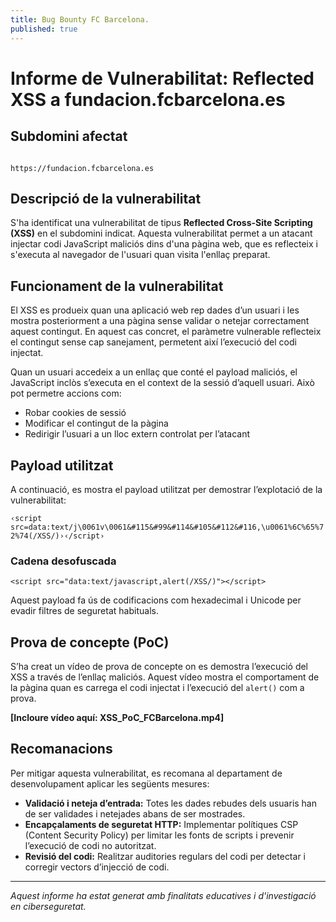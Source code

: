 ```yaml
---
title: Bug Bounty FC Barcelona.
published: true
---
```

# Informe de Vulnerabilitat: Reflected XSS a fundacion.fcbarcelona.es

## Subdomini afectat

                                              https://fundacion.fcbarcelona.es

## Descripció de la vulnerabilitat

S'ha identificat una vulnerabilitat de tipus **Reflected Cross-Site Scripting (XSS)** en el subdomini indicat. Aquesta vulnerabilitat permet a un atacant injectar codi JavaScript maliciós dins d'una pàgina web, que es reflecteix i s'executa al navegador de l'usuari quan visita l'enllaç preparat.

## Funcionament de la vulnerabilitat

El XSS es produeix quan una aplicació web rep dades d’un usuari i les mostra posteriorment a una pàgina sense validar o netejar correctament aquest contingut. En aquest cas concret, el paràmetre vulnerable reflecteix el contingut sense cap sanejament, permetent així l’execució del codi injectat.

Quan un usuari accedeix a un enllaç que conté el payload maliciós, el JavaScript inclòs s’executa en el context de la sessió d’aquell usuari. Això pot permetre accions com:

- Robar cookies de sessió
- Modificar el contingut de la pàgina
- Redirigir l’usuari a un lloc extern controlat per l’atacant

## Payload utilitzat

A continuació, es mostra el payload utilitzat per demostrar l’explotació de la vulnerabilitat:

`‹script src=data:text/j\0061v\0061&#115&#99&#114&#105&#112&#116,\u0061%6C%65%72%74(/XSS/)›‹/script›`

### Cadena desofuscada

`<script src="data:text/javascript,alert(/XSS/)"></script>`

Aquest payload fa ús de codificacions com hexadecimal i Unicode per evadir filtres de seguretat habituals.

## Prova de concepte (PoC)

S’ha creat un vídeo de prova de concepte on es demostra l’execució del XSS a través de l’enllaç maliciós. Aquest vídeo mostra el comportament de la pàgina quan es carrega el codi injectat i l’execució del `alert()` com a prova.

**[Incloure vídeo aquí: XSS_PoC_FCBarcelona.mp4]**

## Recomanacions

Per mitigar aquesta vulnerabilitat, es recomana al departament de desenvolupament aplicar les següents mesures:

- **Validació i neteja d’entrada:** Totes les dades rebudes dels usuaris han de ser validades i netejades abans de ser mostrades.
- **Encapçalaments de seguretat HTTP:** Implementar polítiques CSP (Content Security Policy) per limitar les fonts de scripts i prevenir l’execució de codi no autoritzat.
- **Revisió del codi:** Realitzar auditories regulars del codi per detectar i corregir vectors d’injecció de codi.

---

*Aquest informe ha estat generat amb finalitats educatives i d'investigació en ciberseguretat.*

